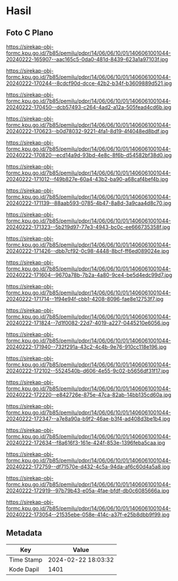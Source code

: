 # Hasil

## Foto C Plano

https://sirekap-obj-formc.kpu.go.id/7b85/pemilu/pdpr/14/06/06/10/01/1406061001044-20240222-165907--aac165c5-0da0-481d-8439-623a1a97103f.jpg

https://sirekap-obj-formc.kpu.go.id/7b85/pemilu/pdpr/14/06/06/10/01/1406061001044-20240222-170244--8cdcf90d-dcce-42b2-b34f-b3609889d521.jpg

https://sirekap-obj-formc.kpu.go.id/7b85/pemilu/pdpr/14/06/06/10/01/1406061001044-20240222-170450--dcb57493-c264-4ad2-a12a-505fead4cd6b.jpg

https://sirekap-obj-formc.kpu.go.id/7b85/pemilu/pdpr/14/06/06/10/01/1406061001044-20240222-170623--b0d78032-9221-4fa1-8d19-4f4048ed8bdf.jpg

https://sirekap-obj-formc.kpu.go.id/7b85/pemilu/pdpr/14/06/06/10/01/1406061001044-20240222-170820--ecd14a9d-93bd-4e8c-8f6b-d54582bf38d0.jpg

https://sirekap-obj-formc.kpu.go.id/7b85/pemilu/pdpr/14/06/06/10/01/1406061001044-20240222-171012--f49b827e-60a4-43b2-ba90-a68caf4bef4b.jpg

https://sirekap-obj-formc.kpu.go.id/7b85/pemilu/pdpr/14/06/06/10/01/1406061001044-20240222-171139--88aab593-0785-4b47-8a8d-3a9caa4d8c70.jpg

https://sirekap-obj-formc.kpu.go.id/7b85/pemilu/pdpr/14/06/06/10/01/1406061001044-20240222-171323--5b219d97-77e3-4943-bc0c-ee666735358f.jpg

https://sirekap-obj-formc.kpu.go.id/7b85/pemilu/pdpr/14/06/06/10/01/1406061001044-20240222-171426--dbb7cf92-0c98-4448-8bcf-ff6ed089024e.jpg

https://sirekap-obj-formc.kpu.go.id/7b85/pemilu/pdpr/14/06/06/10/01/1406061001044-20240222-171604--9670a78b-7b2a-4a80-9ce4-be5d4edc99d7.jpg

https://sirekap-obj-formc.kpu.go.id/7b85/pemilu/pdpr/14/06/06/10/01/1406061001044-20240222-171714--1f94e94f-cbb1-4208-8096-fae8e12753f7.jpg

https://sirekap-obj-formc.kpu.go.id/7b85/pemilu/pdpr/14/06/06/10/01/1406061001044-20240222-171824--7d1f0082-22d7-4019-a227-0445210e6056.jpg

https://sirekap-obj-formc.kpu.go.id/7b85/pemilu/pdpr/14/06/06/10/01/1406061001044-20240222-171940--732f291a-43c2-4c4b-9e76-910cc118e196.jpg

https://sirekap-obj-formc.kpu.go.id/7b85/pemilu/pdpr/14/06/06/10/01/1406061001044-20240222-172102--5524540b-d606-4e55-9c02-b5656df31f17.jpg

https://sirekap-obj-formc.kpu.go.id/7b85/pemilu/pdpr/14/06/06/10/01/1406061001044-20240222-172220--e842726e-875e-47ca-82ab-14bb135cd60a.jpg

https://sirekap-obj-formc.kpu.go.id/7b85/pemilu/pdpr/14/06/06/10/01/1406061001044-20240222-172347--a7e8a90a-b9f2-46ae-b3f4-ad408d3be1b4.jpg

https://sirekap-obj-formc.kpu.go.id/7b85/pemilu/pdpr/14/06/06/10/01/1406061001044-20240222-172634--f8a616f3-161e-424f-853e-1396feba5caa.jpg

https://sirekap-obj-formc.kpu.go.id/7b85/pemilu/pdpr/14/06/06/10/01/1406061001044-20240222-172759--df71570e-d432-4c5a-94da-af6c60d4a5a8.jpg

https://sirekap-obj-formc.kpu.go.id/7b85/pemilu/pdpr/14/06/06/10/01/1406061001044-20240222-172919--97b79b43-e05a-4fae-bfdf-db0c6085666a.jpg

https://sirekap-obj-formc.kpu.go.id/7b85/pemilu/pdpr/14/06/06/10/01/1406061001044-20240222-173054--21535ebe-058e-414c-a37f-e25b8dbb9f99.jpg


## Metadata

| Key        | Value               |
| ---------- | ------------------- |
| Time Stamp | 2024-02-22 18:03:32 |
| Kode Dapil | 1401                |




